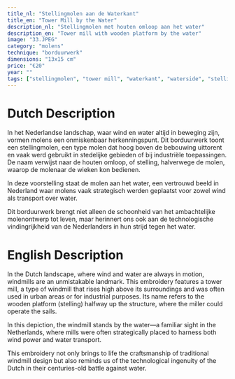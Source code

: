 ```yaml
---
title_nl: "Stellingmolen aan de Waterkant"
title_en: "Tower Mill by the Water"
description_nl: "Stellingmolen met houten omloop aan het water"
description_en: "Tower mill with wooden platform by the water"
image: "33.JPEG"
category: "molens"
technique: "borduurwerk"
dimensions: "13x15 cm"
price: "€20"
year: ""
tags: ["stellingmolen", "tower mill", "waterkant", "waterside", "stelling", "platform", "industrieel", "industrial", "windmolen", "windmill"]
---
```


# Dutch Description

In het Nederlandse landschap, waar wind en water altijd in beweging zijn, vormen molens een onmiskenbaar herkenningspunt. Dit borduurwerk toont een stellingmolen, een type molen dat hoog boven de bebouwing uittorent en vaak werd gebruikt in stedelijke gebieden of bij industriële toepassingen. De naam verwijst naar de houten omloop, of stelling, halverwege de molen, waarop de molenaar de wieken kon bedienen.

In deze voorstelling staat de molen aan het water, een vertrouwd beeld in Nederland waar molens vaak strategisch werden geplaatst voor zowel wind als transport over water.

Dit borduurwerk brengt niet alleen de schoonheid van het ambachtelijke molenontwerp tot leven, maar herinnert ons ook aan de technologische vindingrijkheid van de Nederlanders in hun strijd tegen het water.

# English Description

In the Dutch landscape, where wind and water are always in motion, windmills are an unmistakable landmark. This embroidery features a tower mill, a type of windmill that rises high above its surroundings and was often used in urban areas or for industrial purposes. Its name refers to the wooden platform (stelling) halfway up the structure, where the miller could operate the sails.

In this depiction, the windmill stands by the water—a familiar sight in the Netherlands, where mills were often strategically placed to harness both wind power and water transport.

This embroidery not only brings to life the craftsmanship of traditional windmill design but also reminds us of the technological ingenuity of the Dutch in their centuries-old battle against water.
